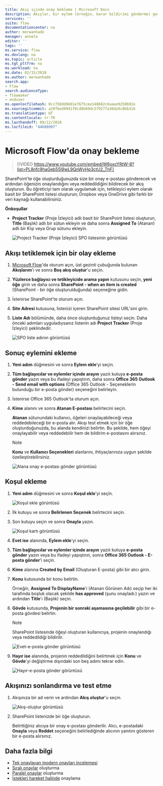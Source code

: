 ```yaml
---
title: Akış içinde onay bekleme | Microsoft Docs
description: Akışlar, bir eylem (örneğin, karar bildirimi gönderme) gerçekleştirmeden önce bir dış olayın gerçekleşmesini (örneğin, kullanıcının değişiklikleri onaylaması veya reddetmesi) bekleyebilir.
services: ''
suite: flow
documentationcenter: na
author: merwanhade
manager: anneta
editor: ''
tags: ''
ms.service: flow
ms.devlang: na
ms.topic: article
ms.tgt_pltfrm: na
ms.workload: na
ms.date: 02/15/2018
ms.author: merwanhade
search.app:
- Flow
search.audienceType:
- flowmaker
- enduser
ms.openlocfilehash: 0cc750dd9601e7675cee148882c6aaee9250b92e
ms.sourcegitcommit: a20fbed9941f0cd8b69dc579277a30da9c8bb31b
ms.translationtype: HT
ms.contentlocale: tr-TR
ms.lasthandoff: 09/12/2018
ms.locfileid: "44689997"
---
```

# <a name="wait-for-approval-in-microsoft-flow"></a>Microsoft Flow'da onay bekleme

> [!VIDEO https://www.youtube.com/embed/W6oxcYRtW-8?list=PL8nfc9haGeb55I9wL9QnWyHp3ctU2_ThF]
>


SharePoint'te öğe oluşturduğunuzda size bir onay e-postası gönderecek ve ardından öğenizin onaylandığını veya reddedildiğini bildirecek bir akış oluşturun. Bu öğreticiyi tam olarak uygulamak için, tetikleyici eylem olarak basit bir SharePoint listesi oluşturun; Dropbox veya OneDrive gibi farklı bir veri kaynağı kullanabilirsiniz.

**Önkoşullar**

* **Project Tracker** (Proje İzleyici) adlı basit bir SharePoint listesi oluşturun, **Title** (Başlık) adlı bir sütun ekleyin ve daha sonra **Assigned To** (Atanan) adlı bir Kişi veya Grup sütunu ekleyin.

   ![Project Tracker (Proje İzleyici) SPO listesinin görüntüsü](./media/wait-for-approvals/project-tracker.png)

## <a name="add-an-event-to-trigger-the-flow"></a>Akışı tetiklemek için bir olay ekleme

1. [Microsoft Flow](https://flow.microsoft.com)'da oturum açın, üst gezinti çubuğunda bulunan **Akışlarım**'ı ve sonra **Boş akış oluştur**'u seçin.

1. **Yüzlerce bağlayıcı ve tetikleyicide arama yapın** kutusunu seçin, **yeni öğe** girin ve daha sonra **SharePoint - when an item is created** (SharePoint - bir öğe oluşturulduğunda) seçeneğine gidin.

1. İstenirse SharePoint'te oturum açın.
1. **Site Adresi** kutusuna, listenizi içeren SharePoint sitesi URL'sini girin.

1. **Liste Adı** bölümünde, daha önce oluşturduğunuz listeyi seçin. Daha önceki adımları uyguladıysanız listenin adı **Project Tracker** (Proje İzleyici) şeklindedir.

    ![SPO liste adının görüntüsü](./media/wait-for-approvals/SPO-list-name.png)

## <a name="add-the-resulting-action"></a>Sonuç eylemini ekleme

1. **Yeni adım** düğmesini ve sonra **Eylem ekle**’yi seçin.

1. **Tüm bağlayıcılar ve eylemler içinde arayın** yazılı kutuya **e-posta gönder** yazın veya bu ifadeyi yapıştırın, daha sonra **Office 365 Outlook - Send email with options** (Office 365 Outlook - Seçeneklerin bulunduğu bir e-posta gönder) seçeneğini belirleyin.

1. İstenirse Office 365 Outlook’ta oturum açın.

1. **Kime** alanını ve sonra **Atanan E-postası** belirtecini seçin.

    **Atanan** sütunundaki kullanıcı, öğeleri onaylayabileceği veya reddedebileceği bir e-posta alır. Akışı test etmek için bir öğe oluşturduğunuzda, bu alanda kendinizi belirtin. Bu şekilde, hem öğeyi onaylayabilir veya reddedebilir hem de bildirim e-postasını alırsınız.

    > [!NOTE]
    > **Konu** ve **Kullanıcı Seçenekleri** alanlarını, ihtiyaçlarınıza uygun şekilde özelleştirebilirsiniz.

    ![Alana onay e-postası gönder görüntüsü](./media/wait-for-approvals/send-approval-email-to.png)

## <a name="add-a-condition"></a>Koşul ekleme

1. **Yeni adım** düğmesini ve sonra **Koşul ekle**’yi seçin.

    ![Koşul ekle görüntüsü](./media/wait-for-approvals/add-a-condition.png)
1. İlk kutuyu ve sonra **Belirlenen Seçenek** belirtecini seçin.
1. Son kutuyu seçin ve sonra **Onayla** yazın.

    ![Koşul kartı görüntüsü](./media/wait-for-approvals/condition-card-2.png)

1. **Evet ise** alanında, **Eylem ekle**'yi seçin.

1. **Tüm bağlayıcılar ve eylemler içinde arayın** yazılı kutuya **e-posta gönder** yazın veya bu ifadeyi yapıştırın, sonra **Office 365 Outlook - E-posta gönder**’i seçin.

1. **Kime** alanına **Created by Email** (Oluşturan E-posta) gibi bir alıcı girin.

1. **Konu** kutusunda bir konu belirtin.

    Örneğin, **Assigned To DisplayName**'i (Atanan Görünen Adı) seçip her iki tarafında boşluk olacak şekilde **has approved** (şunu onayladı:) yazın ve ardından **Title**'ı (Başlık) seçin.

1. **Gövde** kutusunda, **Projenin bir sonraki aşamasına geçilebilir** gibi bir e-posta gövdesi belirtin.

    > [!NOTE]
    > SharePoint listesinde öğeyi oluşturan kullanıcıya, projenin onaylandığı veya reddedildiği bildirilir.

    ![Evet-e-posta gönder görüntüsü](./media/wait-for-approvals/if-yes-send-email-card-3.png)

1. **Hayır ise** alanında, projenin reddedildiğini belirtmek için **Konu** ve **Gövde**'yi değiştirme dışındaki son beş adımı tekrar edin.

     ![Hayır-e-posta gönder görüntüsü](./media/wait-for-approvals/no-send-email-2.png)

## <a name="finish-and-test-your-flow"></a>Akışınızı sonlandırma ve test etme

1. Akışınıza bir ad verin ve ardından **Akış oluştur**'u seçin.

     ![Akış-oluştur görüntüsü](./media/wait-for-approvals/create-flow.png)
1. SharePoint listenizde bir öğe oluşturun.

    Belirttiğiniz alıcıya bir onay e-postası gönderilir. Alıcı, e-postadaki **Onayla** veya **Reddet** seçeneğini belirlediğinde alıcının yanıtını gösteren bir e-posta alırsınız.

## <a name="learn-more"></a>Daha fazla bilgi

* [Tek onaylayan modern onayları incelemesi](modern-approvals.md)
* [Sıralı onaylar](sequential-modern-approvals.md) oluşturma
* [Paralel onaylar](parallel-modern-approvals.md) oluşturma
* [İstekleri hareket halinde](mobile-approvals.md) onaylama
